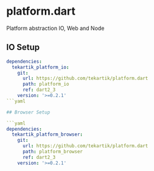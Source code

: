 # platform.dart

Platform abstraction IO, Web and Node

## IO Setup

```yaml
dependencies:
  tekartik_platform_io:
    git:
      url: https://github.com/tekartik/platform.dart
      path: platform_io
      ref: dart2_3
    version: '>=0.2.1'
```yaml

## Browser Setup

```yaml
dependencies:
  tekartik_platform_browser:
    git:
      url: https://github.com/tekartik/platform.dart
      path: platform_browser
      ref: dart2_3
    version: '>=0.2.1'
```